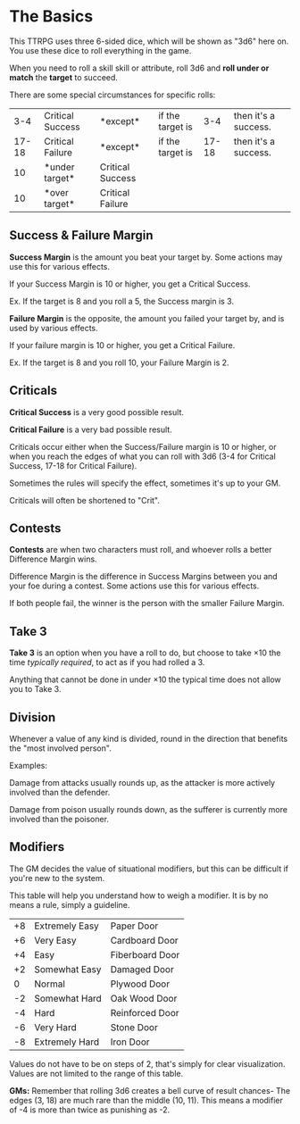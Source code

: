 # The Basics

This TTRPG uses three 6-sided dice, which will be shown as "3d6" here on. You use these dice to roll everything in the game.

When you need to roll a skill skill or attribute, roll 3d6 and **roll under or match** the **target** to succeed.

There are some special circumstances for specific rolls:
<table>
  <tr>
    <td>3-4</td>
    <td>Critical Success</td>
	<td>*except*</td>
	<td>if the target is</td>
	<td>3-4</td>
	<td>then it's a success.</td>
  </tr>
  <tr>
    <td>17-18</td>
    <td>Critical Failure</td>
	<td>*except*</td>
	<td>if the target is</td>
	<td>17-18</td>
	<td>then it's a success.</td>
  </tr>
  <tr>
    <td>10</td>
    <td>*under target*</td>
	<td>Critical Success</td>
  </tr>
  <tr>
    <td>10</td>
    <td>*over target*</td>
	<td>Critical Failure</td>
  </tr>
</table>

## Success & Failure Margin
**Success Margin** is the amount you beat your target by. Some actions may use this for various effects.

If your Success Margin is 10 or higher, you get a Critical Success.

Ex. If the target is 8 and you roll a 5, the Success margin is 3.

**Failure Margin** is the opposite, the amount you failed your target by, and is used by various effects.

If your failure margin is 10 or higher, you get a Critical Failure.

Ex. If the target is 8 and you roll 10, your Failure Margin is 2.

## Criticals
**Critical Success** is a very good possible result.

**Critical Failure** is a very bad possible result.

Criticals occur either when the Success/Failure margin is 10 or higher, or when you reach the edges of what you can roll with 3d6 (3-4 for Critical Success, 17-18 for Critical Failure).

Sometimes the rules will specify the effect, sometimes it's up to your GM.

Criticals will often be shortened to "Crit".

## Contests
**Contests** are when two characters must roll, and whoever rolls a better Difference Margin wins.

Difference Margin is the difference in Success Margins between you and your foe during a contest. Some actions use this for various effects.

If both people fail, the winner is the person with the smaller Failure Margin.

## Take 3
**Take 3** is an option when you have a roll to do, but choose to take ×10 the time *typically required*, to act as if you had rolled a 3.

Anything that cannot be done in under ×10 the typical time does not allow you to Take 3.

## Division
Whenever a value of any kind is divided, round in the direction that benefits the "most involved person".

Examples:

Damage from attacks usually rounds up, as the attacker is more actively involved than the defender.

Damage from poison usually rounds down, as the sufferer is currently more involved than the poisoner.

## Modifiers

The GM decides the value of situational modifiers, but this can be difficult if you're new to the system.

This table will help you understand how to weigh a modifier. It is by no means a rule, simply a guideline.

<table>
  <tr>
    <td>+8</td>
    <td>Extremely Easy</td>
    <td>Paper Door</td>
  </tr>
  <tr>
    <td>+6</td>
    <td>Very Easy</td>
    <td>Cardboard Door</td>
  </tr>
  <tr>
    <td>+4</td>
    <td>Easy</td>
    <td>Fiberboard Door</td>
  </tr>
  <tr>
    <td>+2</td>
    <td>Somewhat Easy</td>
    <td>Damaged Door</td>
  </tr>
  <tr>
    <td>0</td>
    <td>Normal</td>
    <td>Plywood Door</td>
  </tr>
  <tr>
    <td>-2</td>
    <td>Somewhat Hard</td>
    <td>Oak Wood Door</td>
  </tr>
  <tr>
    <td>-4</td>
    <td>Hard</td>
    <td>Reinforced Door</td>
  </tr>
  <tr>
    <td>-6</td>
    <td>Very Hard</td>
    <td>Stone Door</td>
  </tr>
  <tr>
    <td>-8</td>
    <td>Extremely Hard</td>
    <td>Iron Door</td>
  </tr>
</table>

Values do not have to be on steps of 2, that's simply for clear visualization. Values are not limited to the range of this table.

**GMs:** Remember that rolling 3d6 creates a bell curve of result chances- The edges (3, 18) are much rare than the middle (10, 11). This means a modifier of -4 is more than twice as punishing as -2.